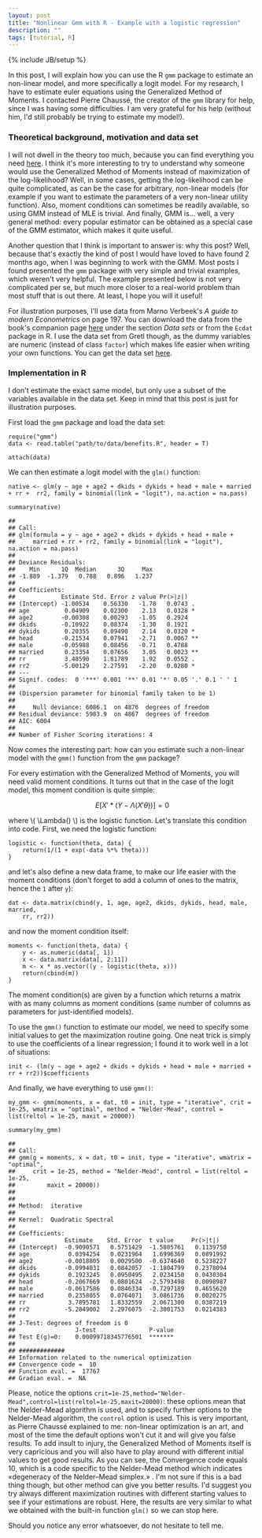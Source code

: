 ```yaml
---
layout: post
title: "Nonlinear Gmm with R - Example with a logistic regression"
description: ""
tags: [tutorial, R]
---
```

{% include JB/setup %}

<head>
<meta http-equiv="Content-Type" content="text/html; charset=utf-8"/>

<!-- MathJax scripts -->
<script type="text/javascript" src="https://c328740.ssl.cf1.rackcdn.com/mathjax/2.0-latest/MathJax.js?config=TeX-AMS-MML_HTMLorMML">
</script>

</head>


<body>
<p>In this post, I will explain how you can use the R <code>gmm</code> package to estimate an non-linear model, and more specifically a logit model. For my research, I have to estimate euler equations using the Generalized Method of Moments. I contacted Pierre Chaussé, the creator of the <code>gmm</code> library for help, since I was having some difficulties. I am very grateful for his help (without him, I&#39;d still probably be trying to estimate my model!).</p>

<h3>Theoretical background, motivation and data set</h3>

<p>I will not dwell in the theory too much, because you can find everything you need <a href="https://en.wikipedia.org/wiki/Generalized_method_of_moments">here</a>. I think it's more interesting to try to understand why someone would use the Generalized Method of Moments instead of maximization of the log-likelihood? Well, in some cases, getting the log-likelihood can be quite complicated, as can be the case for arbitrary, non-linear models (for example if you want to estimate the parameters of a very non-linear utility function). Also, moment conditions can sometimes be readily available, so using GMM instead of MLE is trivial. And finally, GMM is... well, a very general method: every popular estimator can be obtained as a special case of the GMM estimator, which makes it quite useful.</p>

<p>Another question that I think is important to answer is: why this post? Well, because that's exactly the kind of post I would have loved to have found 2 months ago, when I was beginning to work with the GMM. Most posts I found presented the <code>gmm</code> package with very simple and trivial examples, which weren't very helpful. The example presented below is not very complicated per se, but much more closer to a real-world problem than most stuff that is out there. At least, I hope you will it useful!</p>

<p>For illustration purposes, I&#39;ll use data from Marno Verbeek&#39;s <em>A guide to modern Econometrics</em> on page 197. You can download the data from the book&#39;s companion page <a href="http://www.econ.kuleuven.ac.be/gme/">here</a> under the section <em>Data sets</em> or from the <code>Ecdat</code> package in R. I use the data set from Gretl though, as the dummy variables are numeric (instead of class <code>factor</code>) which makes life easier when writing your own functions. You can get the data set <a href="/assets/files/benefits.R">here</a>. </p>

<h3>Implementation in R</h3>

<p>I don&#39;t estimate the exact same model, but only use a subset of the variables available in the data set. Keep in mind that this post is just for illustration purposes.</p>

<p>First load the <code>gmm</code> package and load the data set:</p>

<pre><code class="r">require(&quot;gmm&quot;)
data &lt;- read.table(&quot;path/to/data/benefits.R&quot;, header = T)

attach(data)
</code></pre>

<p>We can then estimate a logit model with the <code>glm()</code> function:</p>

<pre><code class="r">native &lt;- glm(y ~ age + age2 + dkids + dykids + head + male + married + rr +  rr2, family = binomial(link = &quot;logit&quot;), na.action = na.pass)

summary(native)
</code></pre>

<pre><code>## 
## Call:
## glm(formula = y ~ age + age2 + dkids + dykids + head + male + 
##     married + rr + rr2, family = binomial(link = &quot;logit&quot;), na.action = na.pass)
## 
## Deviance Residuals: 
##    Min      1Q  Median      3Q     Max  
## -1.889  -1.379   0.788   0.896   1.237  
## 
## Coefficients:
##             Estimate Std. Error z value Pr(&gt;|z|)   
## (Intercept) -1.00534    0.56330   -1.78   0.0743 . 
## age          0.04909    0.02300    2.13   0.0328 * 
## age2        -0.00308    0.00293   -1.05   0.2924   
## dkids       -0.10922    0.08374   -1.30   0.1921   
## dykids       0.20355    0.09490    2.14   0.0320 * 
## head        -0.21534    0.07941   -2.71   0.0067 **
## male        -0.05988    0.08456   -0.71   0.4788   
## married      0.23354    0.07656    3.05   0.0023 **
## rr           3.48590    1.81789    1.92   0.0552 . 
## rr2         -5.00129    2.27591   -2.20   0.0280 * 
## ---
## Signif. codes:  0 &#39;***&#39; 0.001 &#39;**&#39; 0.01 &#39;*&#39; 0.05 &#39;.&#39; 0.1 &#39; &#39; 1
## 
## (Dispersion parameter for binomial family taken to be 1)
## 
##     Null deviance: 6086.1  on 4876  degrees of freedom
## Residual deviance: 5983.9  on 4867  degrees of freedom
## AIC: 6004
## 
## Number of Fisher Scoring iterations: 4
</code></pre>

<p>Now comes the interesting part: how can you estimate such a non-linear model with the <code>gmm()</code> function from the <code>gmm</code> package? </p>

<p>For every estimation with the Generalized Method of Moments, you will need valid moment conditions. It turns out that in the case of the logit model, this moment condition is quite simple:</p>

$$ 
E[X' * (Y-\Lambda(X'\theta))] = 0
$$

<p>where \( \Lambda() \) is the logistic function. Let&#39;s translate this condition into code. First, we need the logistic function:</p>

<pre><code class="r">logistic &lt;- function(theta, data) {
    return(1/(1 + exp(-data %*% theta)))
}
</code></pre>

<p>and let&#39;s also define a new data frame, to make our life easier with the moment conditions (don't forget to add a column of ones to the matrix, hence the <code>1</code> after <code>y</code>):</p>

<pre><code class="r">dat &lt;- data.matrix(cbind(y, 1, age, age2, dkids, dykids, head, male, married, 
    rr, rr2))
</code></pre>

<p>and now the moment condition itself:</p>

<pre><code class="r">moments &lt;- function(theta, data) {
    y &lt;- as.numeric(data[, 1])
    x &lt;- data.matrix(data[, 2:11])
    m &lt;- x * as.vector((y - logistic(theta, x)))
    return(cbind(m))
}
</code></pre>

<p>The moment condition(s) are given by a function which returns a matrix with as many columns as moment conditions (same number of columns as parameters for just-identified models).</p>

<p>To use the <code>gmm()</code> function to estimate our model, we need to specify some initial values to get the maximization routine going. One neat trick is simply to use the coefficients of a linear regression; I found it to work well in a lot of situations:</p>

<pre><code class="r">init &lt;- (lm(y ~ age + age2 + dkids + dykids + head + male + married + rr + rr2))$coefficients
</code></pre>

<p>And finally, we have everything to use <code>gmm()</code>:</p>

<pre><code class="r">my_gmm &lt;- gmm(moments, x = dat, t0 = init, type = &quot;iterative&quot;, crit = 1e-25, wmatrix = &quot;optimal&quot;, method = &quot;Nelder-Mead&quot;, control = list(reltol = 1e-25, maxit = 20000))

summary(my_gmm)
</code></pre>

<pre><code>## 
## Call:
## gmm(g = moments, x = dat, t0 = init, type = &quot;iterative&quot;, wmatrix = &quot;optimal&quot;, 
##     crit = 1e-25, method = &quot;Nelder-Mead&quot;, control = list(reltol = 1e-25, 
##         maxit = 20000))
## 
## 
## Method:  iterative 
## 
## Kernel:  Quadratic Spectral
## 
## Coefficients:
##              Estimate    Std. Error  t value     Pr(&gt;|t|)  
## (Intercept)  -0.9090571   0.5751429  -1.5805761   0.1139750
## age           0.0394254   0.0231964   1.6996369   0.0891992
## age2         -0.0018805   0.0029500  -0.6374640   0.5238227
## dkids        -0.0994031   0.0842057  -1.1804799   0.2378094
## dykids        0.1923245   0.0950495   2.0234150   0.0430304
## head         -0.2067669   0.0801624  -2.5793498   0.0098987
## male         -0.0617586   0.0846334  -0.7297189   0.4655620
## married       0.2358055   0.0764071   3.0861736   0.0020275
## rr            3.7895781   1.8332559   2.0671300   0.0387219
## rr2          -5.2849002   2.2976075  -2.3001753   0.0214383
## 
## J-Test: degrees of freedom is 0 
##                 J-test               P-value            
## Test E(g)=0:    0.00099718345776501  *******            
## 
## #############
## Information related to the numerical optimization
## Convergence code =  10 
## Function eval. =  17767 
## Gradian eval. =  NA
</code></pre>

<p>Please, notice the options <code>crit=1e-25,method=&quot;Nelder-Mead&quot;,control=list(reltol=1e-25,maxit=20000)</code>: these options mean that the Nelder-Mead algorithm is used, and to specify further options to the Nelder-Mead algorithm, the <code>control</code> option is used. This is very important, as Pierre Chaussé explained to me: non-linear optimization is an art, and most of the time the default options won&#39;t cut it and will give you false results. To add insult to injury, the Generalized Method of Moments itself is very capricious and you will also have to play around with different initial values to get good results. As you can see, the Convergence code equals 10, which is a code specific to the Nelder-Mead method which indicates «degeneracy of the Nelder–Mead simplex.» . I'm not sure if this is a bad thing though, but other method can give you better results. I'd suggest you try always different maximization routines with different starting values to see if your estimations are robust. Here, the results are very similar to what we obtained with the built-in function <code>glm()</code> so we can stop here.</p>


<p>Should you notice any error whatsoever, do not hesitate to tell me.</p>

</body>



